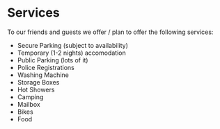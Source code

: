 # Services

To our friends and guests we offer / plan to offer the following services:

- Secure Parking (subject to availability)
- Temporary (1-2 nights) accomodation
- Public Parking (lots of it)
- Police Registrations
- Washing Machine
- Storage Boxes
- Hot Showers
- Camping
- Mailbox
- Bikes
- Food
